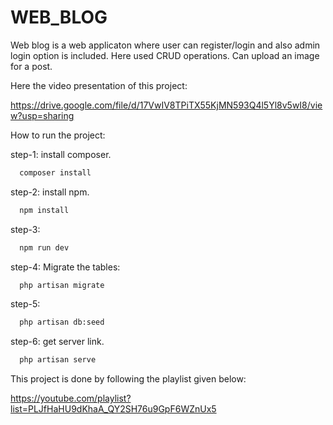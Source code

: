 # WEB_BLOG
Web blog is a web applicaton where user can register/login and also admin login option is included. Here used CRUD operations. Can upload an image for a post.

Here the video presentation of this project:

https://drive.google.com/file/d/17VwIV8TPiTX55KjMN593Q4l5Yl8v5wI8/view?usp=sharing

How to run the project:

step-1: install composer.
```bash
  composer install
```
step-2: install npm.
```bash
  npm install
```
step-3:
```bash
  npm run dev
```
step-4: Migrate the tables:
```bash
  php artisan migrate
```
step-5:
```bash
  php artisan db:seed
```
step-6: get server link.
```bash
  php artisan serve
```
This project is done by following the playlist given below:

https://youtube.com/playlist?list=PLJfHaHU9dKhaA_QY2SH76u9GpF6WZnUx5
